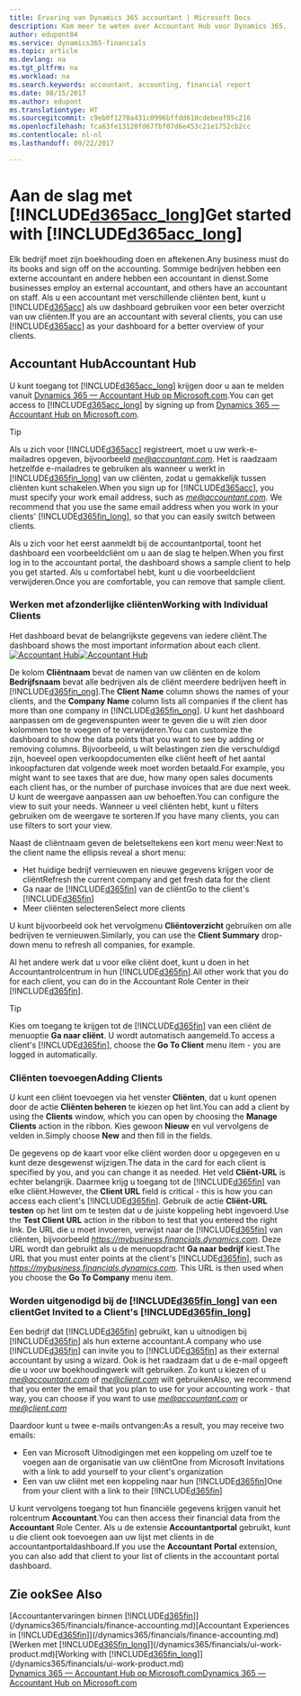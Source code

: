 ```yaml
---
title: Ervaring van Dynamics 365 accountant | Microsoft Docs
description: Kom meer te weten over Accountant Hub voor Dynamics 365.
author: edupont04
ms.service: dynamics365-financials
ms.topic: article
ms.devlang: na
ms.tgt_pltfrm: na
ms.workload: na
ms.search.keywords: accountant, accounting, financial report
ms.date: 08/15/2017
ms.author: edupont
ms.translationtype: HT
ms.sourcegitcommit: c9eb0f1270a431c0996bffdd610cdebeaf85c216
ms.openlocfilehash: fca63fe13120fd67fbf07d6e453c21e1752cb2cc
ms.contentlocale: nl-nl
ms.lasthandoff: 09/22/2017

---
```

# <a name="get-started-with-included365acclongincludesd365acclongmdmd"></a><span data-ttu-id="493e3-103">Aan de slag met [!INCLUDE[d365acc_long](includes/d365acc_long_md.md)]</span><span class="sxs-lookup"><span data-stu-id="493e3-103">Get started with [!INCLUDE[d365acc_long](includes/d365acc_long_md.md)]</span></span>
<span data-ttu-id="493e3-104">Elk bedrijf moet zijn boekhouding doen en aftekenen.</span><span class="sxs-lookup"><span data-stu-id="493e3-104">Any business must do its books and sign off on the accounting.</span></span> <span data-ttu-id="493e3-105">Sommige bedrijven hebben een externe accountant en andere hebben een accountant in dienst.</span><span class="sxs-lookup"><span data-stu-id="493e3-105">Some businesses employ an external accountant, and others have an accountant on staff.</span></span> <span data-ttu-id="493e3-106">Als u een accountant met verschillende cliënten bent, kunt u [!INCLUDE[d365acc](includes/d365acc_md.md)] als uw dashboard gebruiken voor een beter overzicht van uw cliënten.</span><span class="sxs-lookup"><span data-stu-id="493e3-106">If you are an accountant with several clients, you can use [!INCLUDE[d365acc](includes/d365acc_md.md)] as your dashboard for a better overview of your clients.</span></span>  

## <a name="accountant-hub"></a><span data-ttu-id="493e3-107">Accountant Hub</span><span class="sxs-lookup"><span data-stu-id="493e3-107">Accountant Hub</span></span>
<span data-ttu-id="493e3-108">U kunt toegang tot [!INCLUDE[d365acc_long](includes/d365acc_md.md)] krijgen door u aan te melden vanuit [Dynamics 365 — Accountant Hub op Microsoft.com](https://www.microsoft.com/en-us/dynamics365/financial-insights-for-accountants).</span><span class="sxs-lookup"><span data-stu-id="493e3-108">You can get access to [!INCLUDE[d365acc_long](includes/d365acc_md.md)] by signing up from [Dynamics 365 — Accountant Hub on Microsoft.com](https://www.microsoft.com/en-us/dynamics365/financial-insights-for-accountants).</span></span>  

> [!TIP]  
>  <span data-ttu-id="493e3-109">Als u zich voor [!INCLUDE[d365acc](includes/d365acc_md.md)] registreert, moet u uw werk-e-mailadres opgeven, bijvoorbeeld *me@accountant.com*. Het is raadzaam hetzelfde e-mailadres te gebruiken als wanneer u werkt in [!INCLUDE[d365fin_long](includes/d365fin_long_md.md)] van uw cliënten, zodat u gemakkelijk tussen cliënten kunt schakelen.</span><span class="sxs-lookup"><span data-stu-id="493e3-109">When you sign up for [!INCLUDE[d365acc](includes/d365acc_md.md)], you must specify your work email address, such as *me@accountant.com*. We recommend that you use the same email address when you work in your clients' [!INCLUDE[d365fin_long](includes/d365fin_long_md.md)], so that you can easily switch between clients.</span></span>  

<span data-ttu-id="493e3-110">Als u zich voor het eerst aanmeldt bij de accountantportal, toont het dashboard een voorbeeldcliënt om u aan de slag te helpen.</span><span class="sxs-lookup"><span data-stu-id="493e3-110">When you first log in to the accountant portal, the dashboard shows a sample client to help you get started.</span></span> <span data-ttu-id="493e3-111">Als u comfortabel hebt, kunt u die voorbeeldclient verwijderen.</span><span class="sxs-lookup"><span data-stu-id="493e3-111">Once you are comfortable, you can remove that sample client.</span></span>  

### <a name="working-with-individual-clients"></a><span data-ttu-id="493e3-112">Werken met afzonderlijke cliënten</span><span class="sxs-lookup"><span data-stu-id="493e3-112">Working with Individual Clients</span></span>
<span data-ttu-id="493e3-113">Het dashboard bevat de belangrijkste gegevens van iedere cliënt.</span><span class="sxs-lookup"><span data-stu-id="493e3-113">The dashboard shows the most important information about each client.</span></span>  
<span data-ttu-id="493e3-114">[![Accountant Hub](./media/ui-extensions-accportal/accountant-portal.png)](https://go.microsoft.com/fwlink/?linkid=851257)</span><span class="sxs-lookup"><span data-stu-id="493e3-114">[![Accountant Hub](./media/ui-extensions-accportal/accountant-portal.png)](https://go.microsoft.com/fwlink/?linkid=851257)</span></span>

<span data-ttu-id="493e3-115">De kolom **Cliëntnaam** bevat de namen van uw cliënten en de kolom **Bedrijfsnaam** bevat alle bedrijven als de cliënt meerdere bedrijven heeft in [!INCLUDE[d365fin_ong](includes/d365fin_long_md.md)].</span><span class="sxs-lookup"><span data-stu-id="493e3-115">The **Client Name** column shows the names of your clients, and the **Company Name** column lists all companies if the client has more than one company in [!INCLUDE[d365fin_ong](includes/d365fin_long_md.md)].</span></span> <span data-ttu-id="493e3-116">U kunt het dashboard aanpassen om de gegevenspunten weer te geven die u wilt zien door kolommen toe te voegen of te verwijderen.</span><span class="sxs-lookup"><span data-stu-id="493e3-116">You can customize the dashboard to show the data points that you want to see by adding or removing columns.</span></span> <span data-ttu-id="493e3-117">Bijvoorbeeld, u wilt belastingen zien die verschuldigd zijn, hoeveel open verkoopdocumenten elke cliënt heeft of het aantal inkoopfacturen dat volgende week moet worden betaald.</span><span class="sxs-lookup"><span data-stu-id="493e3-117">For example, you might want to see taxes that are due, how many open sales documents each client has, or the number of purchase invoices that are due next week.</span></span> <span data-ttu-id="493e3-118">U kunt de weergave aanpassen aan uw behoeften.</span><span class="sxs-lookup"><span data-stu-id="493e3-118">You can configure the view to suit your needs.</span></span> <span data-ttu-id="493e3-119">Wanneer u veel cliënten hebt, kunt u filters gebruiken om de weergave te sorteren.</span><span class="sxs-lookup"><span data-stu-id="493e3-119">If you have many clients, you can use filters to sort your view.</span></span>  

<span data-ttu-id="493e3-120">Naast de cliëntnaam geven de beletseltekens een kort menu weer:</span><span class="sxs-lookup"><span data-stu-id="493e3-120">Next to the client name the ellipsis reveal a short menu:</span></span>

-   <span data-ttu-id="493e3-121">Het huidige bedrijf vernieuwen en nieuwe gegevens krijgen voor de cliënt</span><span class="sxs-lookup"><span data-stu-id="493e3-121">Refresh the current company and get fresh data for the client</span></span>  
-   <span data-ttu-id="493e3-122">Ga naar de [!INCLUDE[d365fin](includes/d365fin_md.md)] van de cliënt</span><span class="sxs-lookup"><span data-stu-id="493e3-122">Go to the client's [!INCLUDE[d365fin](includes/d365fin_md.md)]</span></span>  
-   <span data-ttu-id="493e3-123">Meer cliënten selecteren</span><span class="sxs-lookup"><span data-stu-id="493e3-123">Select more clients</span></span>  

<span data-ttu-id="493e3-124">U kunt bijvoorbeeld ook het vervolgmenu **Cliëntoverzicht** gebruiken om alle bedrijven te vernieuwen.</span><span class="sxs-lookup"><span data-stu-id="493e3-124">Similarly, you can use the **Client Summary** drop-down menu to refresh all companies, for example.</span></span>  

<span data-ttu-id="493e3-125">Al het andere werk dat u voor elke cliënt doet, kunt u doen in het Accountantrolcentrum in hun [!INCLUDE[d365fin](includes/d365fin_md.md)].</span><span class="sxs-lookup"><span data-stu-id="493e3-125">All other work that you do for each client, you can do in the Accountant Role Center in their [!INCLUDE[d365fin](includes/d365fin_md.md)].</span></span>  

> [!TIP]  
>  <span data-ttu-id="493e3-126">Kies om toegang te krijgen tot de [!INCLUDE[d365fin](includes/d365fin_md.md)] van een cliënt de menuoptie **Ga naar cliënt**. U wordt automatisch aangemeld.</span><span class="sxs-lookup"><span data-stu-id="493e3-126">To access a client's [!INCLUDE[d365fin](includes/d365fin_md.md)], choose the **Go To Client** menu item - you are logged in automatically.</span></span>

### <a name="adding-clients"></a><span data-ttu-id="493e3-127">Cliënten toevoegen</span><span class="sxs-lookup"><span data-stu-id="493e3-127">Adding Clients</span></span>
<span data-ttu-id="493e3-128">U kunt een cliënt toevoegen via het venster **Cliënten**, dat u kunt openen door de actie **Cliënten beheren** te kiezen op het lint.</span><span class="sxs-lookup"><span data-stu-id="493e3-128">You can add a client by using the **Clients** window, which you can open by choosing the **Manage Clients** action in the ribbon.</span></span> <span data-ttu-id="493e3-129">Kies gewoon **Nieuw** en vul vervolgens de velden in.</span><span class="sxs-lookup"><span data-stu-id="493e3-129">Simply choose **New** and then fill in the fields.</span></span>  

<span data-ttu-id="493e3-130">De gegevens op de kaart voor elke cliënt worden door u opgegeven en u kunt deze desgewenst wijzigen.</span><span class="sxs-lookup"><span data-stu-id="493e3-130">The data in the card for each client is specified by you, and you can change it as needed.</span></span> <span data-ttu-id="493e3-131">Het veld **Cliënt-URL** is echter belangrijk. Daarmee krijg u toegang tot de [!INCLUDE[d365fin](includes/d365fin_md.md)] van elke cliënt.</span><span class="sxs-lookup"><span data-stu-id="493e3-131">However, the **Client URL** field is critical - this is how you can access each client's [!INCLUDE[d365fin](includes/d365fin_md.md)].</span></span> <span data-ttu-id="493e3-132">Gebruik de actie **Cliënt-URL testen** op het lint om te testen dat u de juiste koppeling hebt ingevoerd.</span><span class="sxs-lookup"><span data-stu-id="493e3-132">Use the **Test Client URL** action in the ribbon to test that you entered the right link.</span></span> <span data-ttu-id="493e3-133">De URL die u moet invoeren, verwijst naar de [!INCLUDE[d365fin](includes/d365fin_md.md)] van cliënten, bijvoorbeeld *https://mybusiness.financials.dynamics.com*. Deze URL wordt dan gebruikt als u de menuopdracht **Ga naar bedrijf** kiest.</span><span class="sxs-lookup"><span data-stu-id="493e3-133">The URL that you must enter points at the client's [!INCLUDE[d365fin](includes/d365fin_md.md)], such as *https://mybusiness.financials.dynamics.com*. This URL is then used when you choose the **Go To Company** menu item.</span></span>  

<!--If you have been invited to a client's [!INCLUDE[d365fin](includes/d365fin_md.md)] and signed in with your work account, then the client will be added to your dashboard in the accountant portal. -->


### <a name="get-invited-to-a-clients-included365finlongincludesd365finlongmdmd"></a><span data-ttu-id="493e3-134">Worden uitgenodigd bij de [!INCLUDE[d365fin_long](includes/d365fin_long_md.md)] van een client</span><span class="sxs-lookup"><span data-stu-id="493e3-134">Get Invited to a Client's [!INCLUDE[d365fin_long](includes/d365fin_long_md.md)]</span></span>
<span data-ttu-id="493e3-135">Een bedrijf dat [!INCLUDE[d365fin](includes/d365fin_md.md)] gebruikt, kan u uitnodigen bij [!INCLUDE[d365fin](includes/d365fin_md.md)] als hun externe accountant.</span><span class="sxs-lookup"><span data-stu-id="493e3-135">A company who use [!INCLUDE[d365fin](includes/d365fin_md.md)] can invite you to [!INCLUDE[d365fin](includes/d365fin_md.md)] as their external accountant by using a wizard.</span></span> <span data-ttu-id="493e3-136">Ook is het raadzaam dat u de e-mail opgeeft die u voor uw boekhoudingwerk wilt gebruiken. Zo kunt u kiezen of u *me@accountant.com* of *me@client.com* wilt gebruiken</span><span class="sxs-lookup"><span data-stu-id="493e3-136">Also, we recommend that you enter the email that you plan to use for your accounting work - that way, you can choose if you want to use *me@accountant.com* or *me@client.com*</span></span>  

<span data-ttu-id="493e3-137">Daardoor kunt u twee e-mails ontvangen:</span><span class="sxs-lookup"><span data-stu-id="493e3-137">As a result, you may receive two emails:</span></span>

-   <span data-ttu-id="493e3-138">Een van Microsoft Uitnodigingen met een koppeling om uzelf toe te voegen aan de organisatie van uw cliënt</span><span class="sxs-lookup"><span data-stu-id="493e3-138">One from Microsoft Invitations with a link to add yourself to your client's organization</span></span>  
-   <span data-ttu-id="493e3-139">Een van uw cliënt met een koppeling naar hun [!INCLUDE[d365fin](includes/d365fin_md.md)]</span><span class="sxs-lookup"><span data-stu-id="493e3-139">One from your client with a link to their [!INCLUDE[d365fin](includes/d365fin_md.md)]</span></span>  

<span data-ttu-id="493e3-140">U kunt vervolgens toegang tot hun financiële gegevens krijgen vanuit het rolcentrum **Accountant**.</span><span class="sxs-lookup"><span data-stu-id="493e3-140">You can then access their financial data from the **Accountant** Role Center.</span></span> <span data-ttu-id="493e3-141">Als u de extensie **Accountantportal** gebruikt, kunt u die client ook toevoegen aan uw lijst met clients in de accountantportaldashboard.</span><span class="sxs-lookup"><span data-stu-id="493e3-141">If you use the **Accountant Portal** extension, you can also add that client to your list of clients in the accountant portal dashboard.</span></span>  

## <a name="see-also"></a><span data-ttu-id="493e3-142">Zie ook</span><span class="sxs-lookup"><span data-stu-id="493e3-142">See Also</span></span>
<span data-ttu-id="493e3-143">[Accountantervaringen binnen [!INCLUDE[d365fin](includes/d365fin_md.md)]](/dynamics365/financials/finance-accounting.md)</span><span class="sxs-lookup"><span data-stu-id="493e3-143">[Accountant Experiences in [!INCLUDE[d365fin](includes/d365fin_md.md)]](/dynamics365/financials/finance-accounting.md)</span></span>  
<span data-ttu-id="493e3-144">[Werken met [!INCLUDE[d365fin_long](includes/d365fin_long_md.md)]](/dynamics365/financials/ui-work-product.md)</span><span class="sxs-lookup"><span data-stu-id="493e3-144">[Working with [!INCLUDE[d365fin_long](includes/d365fin_long_md.md)]](/dynamics365/financials/ui-work-product.md)</span></span>  
[<span data-ttu-id="493e3-145">Dynamics 365 — Accountant Hub op Microsoft.com</span><span class="sxs-lookup"><span data-stu-id="493e3-145">Dynamics 365 — Accountant Hub on Microsoft.com</span></span>](https://www.microsoft.com/en-us/dynamics365/financial-insights-for-accountants)  

